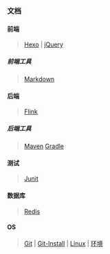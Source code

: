 ### 文档

#### 前端
>[Hexo](fore-end/HexoBlog.md)	|
>[jQuery](fore-end/jQuery.md)

##### 前端工具
>[Markdown](fore-end/tools/Markdown.md)

#### 后端
>[Flink](back-end/Flink.md)

##### 后端工具
>[Maven](back-end/tools/Maven.md)
>[Gradle](back-end/tools/Gradle.md)

#### 测试
>[Junit](testing/Junit.md)

#### 数据库
>[Redis](database/Redis.md)

#### OS
>[Git](os/Git.md)	|
>[Git-Install](os/Git-Install.md)	|
>[Linux](os/Linux.md)	|
>[环境](os/Environment.md)